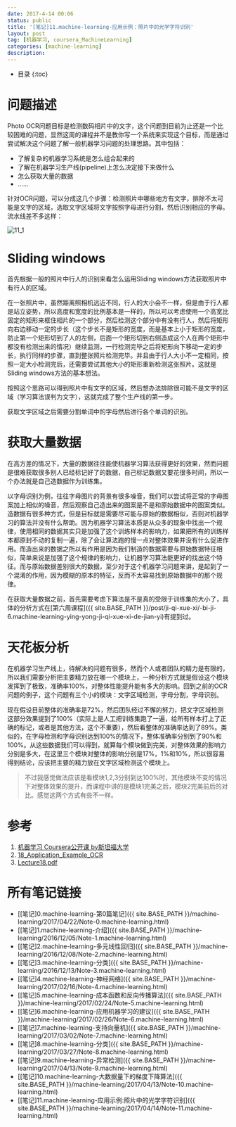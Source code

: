 ```yaml
---
date: 2017-4-14 00:06
status: public
title: '[笔记]11.machine-learning-应用示例：照片中的光学字符识别'
layout: post
tag: [机器学习, coursera_MachineLearning]
categories: [machine-learning]
description: 
---
```


* 目录
{:toc}

# 问题描述

Photo OCR问题目标是检测数码相片中的文字，这个问题到目前为止还是一个比较困难的问题，显然这周的课程并不是教你写一个系统来实现这个目标，而是通过尝试解决这个问题了解一般机器学习问题的处理思路。其中包括：
- 了解复杂的机器学习系统是怎么组合起来的
- 了解在机器学习生产线(pipeline)上怎么决定接下来做什么
- 怎么获取大量的数据
- ...... 

针对OCR问题，可以分成这几个步骤：检测照片中哪些地方有文字，排除不太可能是文字的区域，选取文字区域将文字按照字母进行分割，然后识别相应的字母。流水线差不多这样：

![11_1](http://7xrop1.com1.z0.glb.clouddn.com/others/machine-learning/11_1.png)

# Sliding windows

首先根据一般的照片中行人的识别来看怎么运用Sliding windows方法获取照片中有行人的区域。

在一张照片中，虽然距离照相机远近不同，行人的大小会不一样，但是由于行人都是站立姿势，所以高度和宽度的比例基本是一样的，所以可以考虑使用一个高宽比固定的矩形来框住相片的一个部分，然后检测这个部分中有没有行人，然后将矩形向右边移动一定的步长（这个步长不是矩形的宽度，而是基本上小于矩形的宽度，防止第一个矩形切到了人的左侧，后面一个矩形切到右侧造成这个人在两个矩形中都没有检测出来的情况）继续监测，一行检测完毕之后将矩形向下移动一定的步长，执行同样的步骤，直到整张照片检测完毕。并且由于行人大小不一定相同，按照一定大小检测完后，还需要尝试其他大小的矩形重新检测这张照片。这就是Sliding windows方法的基本想法。

按照这个思路可以得到照片中有文字的区域，然后想办法排除很可能不是文字的区域（学习算法误判为文字），这就完成了整个生产线的第一步。

获取文字区域之后需要分割单词中的字母然后进行各个单词的识别。

# 获取大量数据

在高方差的情况下，大量的数据往往能使机器学习算法获得更好的效果，然而问题是很难获取很多别人已经标记好了的数据，自己标记数据又要花很多时间，所以一个办法就是自己造数据作为训练集。

以字母识别为例，往往字母图片的背景有很多噪音，我们可以尝试将正常的字母图案加上相似的噪音，然后观察自己造出来的图案是不是和原始数据中的图案类似。造数据有很多种方式，但是目标就是需要尽可能与原始的数据相似，否则对机器学习的算法并没有什么帮助。因为机器学习算法本质是从众多的现象中找出一个规律，使用相同的数据其实只是加强了这个训练样本的影响力，如果把所有的训练样本都原封不动的复制一遍，除了会让算法跑的慢一点对整体效果并没有什么促进作用。而造出来的数据之所以有作用是因为我们制造的数据需要与原始数据特征相似，简单来说是加强了这个规律的影响力，让机器学习算法能更好的找出这个特征。而与原始数据差别很大的数据，至少对于这个机器学习问题来讲，是起到了一个混淆的作用，因为模糊的原本的特征，反而不太容易找到原始数据中的那个规律。

在获取大量数据之前，首先需要考虑下算法是不是真的受限于训练集的大小了，具体的分析方式在[第六周课程]({{ site.BASE_PATH }}/post/ji-qi-xue-xi/-bi-ji-6.machine-learning-ying-yong-ji-qi-xue-xi-de-jian-yi)有提到过。

# 天花板分析

在机器学习生产线上，待解决的问题有很多，然而个人或者团队的精力是有限的，所以我们需要分析把主要精力放在哪一个模块上，一种分析方式就是假设这个模块发挥到了极致，准确率100%，对整体性能提升能有多大的影响。回到之前的OCR问题的例子，这个问题有三个小的模块：文字区域检测，字母分割，字母识别。

现在假设目前整体的准确率是72%，然后团队经过不懈的努力，把文字区域检测这部分效果提到了100%（实际上是人工把训练集跑了一遍，给所有样本打上了正确的标记，或者是其他方法，这个不重要），然后看整体的准确率达到了89%。类似的，在字母检测和字母识别达到100%的情况下，整体准确率分别到了90%和100%。从这些数据我们可以得到，就算每个模块做到完美，对整体效果的影响力分别是多大，在这里三个模块对整体的影响分别是17%，1%和10%，所以很容易得到结论，应该把主要的精力放在文字区域检测这个模块上。

> 不过我感觉做法应该是看模块1,2,3分别到达100%时，其他模块不变的情况下对整体效果的提升，而课程中讲的是模块1完美之后，模块2完美前后的对比。感觉这两个方式有些不一样。

# 参考

1. [机器学习 Coursera公开课 by斯坦福大学](https://www.coursera.org/learn/machine-learning/home)
2. [18_Application_Example_OCR](http://www.holehouse.org/mlclass/18_Application_Example_OCR.html)
3. [Lecture18.pdf](https://d3c33hcgiwev3.cloudfront.net/_cff4fea7eaf5ad373734488ae70dc3dd_Lecture18.pdf?Expires=1492214400&Signature=JRel3WA0Zm8a2vBYvo0hrpOYLPvcI~TN3LUCyEMx7EXz-eMi2UDmVvQ-hWRpq2cu2mEE4LG8Hwa3OyWCJEOyGiXBCbX~6X3-caVoOAgmeVjDF4zHcj8UidPLCx1JJ-N3xQPK9TL5tEfLDFTzNRXSgTKud9McvUk6jKBqYkxzGSI_&Key-Pair-Id=APKAJLTNE6QMUY6HBC5A)


# 所有笔记链接

- [[笔记]0.machine-learning-第0篇笔记]({{ site.BASE_PATH }}/machine-learning/2017/04/22/Note-0.machine-learning.html)
- [[笔记]1.machine-learning-介绍]({{ site.BASE_PATH }}/machine-learning/2016/12/05/Note-1.machine-learning.html)
- [[笔记]2.machine-learning-多元线性回归]({{ site.BASE_PATH }}/machine-learning/2016/12/08/Note-2.machine-learning.html)
- [[笔记]3.machine-learning-分类]({{ site.BASE_PATH }}/machine-learning/2016/12/13/Note-3.machine-learning.html)
- [[笔记]4.machine-learning-神经网络]({{ site.BASE_PATH }}/machine-learning/2017/02/16/Note-4.machine-learning.html)
- [[笔记]5.machine-learning-成本函数和反向传播算法]({{ site.BASE_PATH }}/machine-learning/2017/02/24/Note-5.machine-learning.html)
- [[笔记]6.machine-learning-应用机器学习的建议]({{ site.BASE_PATH }}/machine-learning/2017/02/26/Note-6.machine-learning.html)
- [[笔记]7.machine-learning-支持向量机]({{ site.BASE_PATH }}/machine-learning/2017/03/02/Note-7.machine-learning.html)
- [[笔记]8.machine-learning-分类]({{ site.BASE_PATH }}/machine-learning/2017/03/27/Note-8.machine-learning.html)
- [[笔记]9.machine-learning-异常检测]({{ site.BASE_PATH }}/machine-learning/2017/04/13/Note-9.machine-learning.html)
- [[笔记]10.machine-learning-大数据量下的梯度下降算法]({{ site.BASE_PATH }}/machine-learning/2017/04/13/Note-10.machine-learning.html)
- [[笔记]11.machine-learning-应用示例:照片中的光学字符识别]({{ site.BASE_PATH }}/machine-learning/2017/04/14/Note-11.machine-learning.html)
